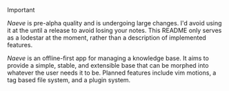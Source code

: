 > [!IMPORTANT] 
> _Naeve_ is pre-alpha quality and is undergoing large changes. I'd avoid using it at the until a release to avoid losing your notes. This README only serves as a lodestar at the moment, rather than a description of implemented features.

_Naeve_ is an offline-first app for managing a knowledge base. It aims to provide a simple, stable, and extensible base that can be morphed into whatever the user needs it to be. Planned features include vim motions, a tag based file system, and a plugin system.
